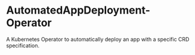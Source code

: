 # AutomatedAppDeployment-Operator
A Kubernetes Operator to automatically deploy an app with a specific CRD specification.
